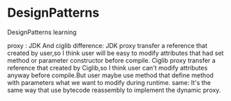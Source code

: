 # DesignPatterns
DesignPatterns learning

proxy : JDK And ciglib 
	difference:
		JDK proxy transfer a reference that created by user,so I think user will be easy to modify attributes that had set method or parameter constructor before compile.
		Ciglib proxy transfer a reference that created by Ciglib,so I think user can't modify attributes anyway before compile.But user maybe use method that define method with parameters what we want to modify during runtime.
	same:
		It's the same way that use bytecode reassembly to implement the dynamic proxy.
